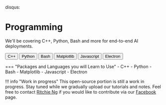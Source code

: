 disqus:

# Programming

We'll be covering C++, Python, Bash and more for end-to-end AI deployments.

<button class="button" onClick="window.open('http://www.cplusplus.org/');" data-md-color-primary="blue">C++</button>
<button class="button" onClick="window.open('https://www.python.org/');" data-md-color-primary="indigo">Python</button>
<button class="button" onClick="window.open('https://en.wikipedia.org/wiki/Bash_(Unix_shell)');" data-md-color-primary="grey">Bash</button>
<button class="button" onClick="window.open('https://matplotlib.org/" data-md-color-primary="light-blue">Matplotlib</button>
<button class="button" onClick="window.open('https://developer.mozilla.org/en-US/docs/Web/JavaScript" data-md-color-primary="orange">Javascript</button>
<button class="button" onClick="window.open('https://electronjs.org/" data-md-color-primary="blue-grey">Electron</button>

=== "Packages and Languages you will Learn to Use"
    - C++
    - Python
    - Bash
    - Matplotlib
    - Javascript
    - Electron

!!! info "Work in progress"
    This open-source portion is still a work in progress. Stay tuned while we gradually upload our tutorials and notes. Feel free to contact [Ritchie Ng](https://www.ritchieng.com/) if you would like to contribute via our [Facebook](https://www.facebook.com/DeepLearningWizard/) page.
